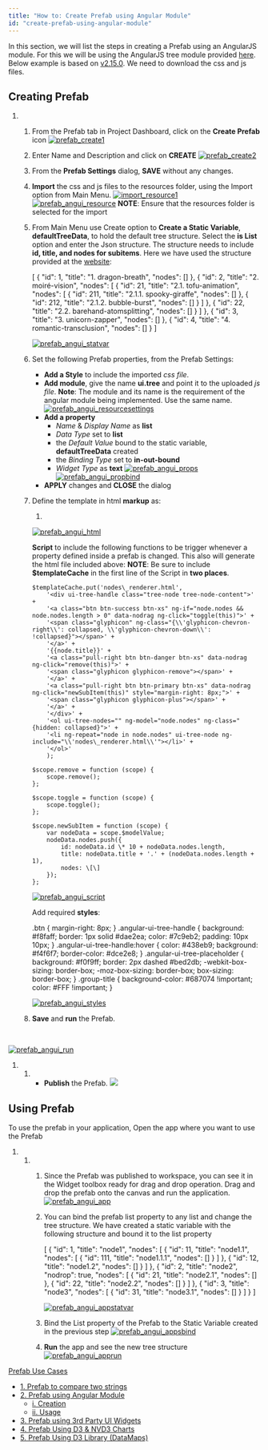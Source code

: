 ```yaml
---
title: "How to: Create Prefab using Angular Module"
id: "create-prefab-using-angular-module"
---
```


In this section, we will list the steps in creating a Prefab using an AngularJS module. For this we will be using the AngularJS tree module provided [here](http://jimliu.github.io/angular-ui-tree/). Below example is based on [v2.15.0](https://github.com/angular-ui-tree/angular-ui-tree/releases/tag/v2.15.0). We need to download the css and js files.

## Creating Prefab

1. 1. From the Prefab tab in Project Dashboard, click on the **Create Prefab** icon [![prefab_create1](/learn/assets/Prefab_Create1.png)](/learn/assets/Prefab_Create1.png)
    2. Enter Name and Description and click on **CREATE** [![prefab_create2](/learn/assets/Prefab_Create2.png)](/learn/assets/Prefab_Create2.png)
    3. From the **Prefab Settings** dialog, **SAVE** without any changes.
    4. **Import** the css and js files to the resources folder, using the Import option from Main Menu. [![import_resource1](/learn/assets/import_resource1.png)](/learn/assets/import_resource1.png) [![prefab_angui_resource](/learn/assets/prefab_angui_resource.png)](/learn/assets/prefab_angui_resource.png) **NOTE**: Ensure that the resources folder is selected for the import
    5. From Main Menu use Create option to **Create a Static Variable**, **defaultTreeData**, to hold the default tree structure. Select the **is List** option and enter the Json structure. The structure needs to include **id, title, and nodes for subitems**. Here we have used the structure provided at the [website](http://jimliu.github.io/angular-ui-tree/):
        
        \[
          {
            "id": 1,
            "title": "1. dragon-breath",
            "nodes": \[\]
          },
          {
            "id": 2,
            "title": "2. moiré-vision",
            "nodes": \[
              {
                "id": 21,
                "title": "2.1. tofu-animation",
                "nodes": \[
                  {
                    "id": 211,
                    "title": "2.1.1. spooky-giraffe",
                    "nodes": \[\]
                  },
                  {
                    "id": 212,
                    "title": "2.1.2. bubble-burst",
                    "nodes": \[\]
                  }
                \]
              },
              {
                "id": 22,
                "title": "2.2. barehand-atomsplitting",
                "nodes": \[\]
              }
            \]
          },
          {
            "id": 3,
            "title": "3. unicorn-zapper",
            "nodes": \[\]
          },
          {
            "id": 4,
            "title": "4. romantic-transclusion",
            "nodes": \[\]
          }
        \]
        
        [![prefab_angui_statvar](/learn/assets/prefab_angui_statvar.png)](/learn/assets/prefab_angui_statvar.png)
    6. Set the following Prefab properties, from the Prefab Settings:
        - **Add a Style** to include the imported _css file_.
        - **Add module**, give the name **ui.tree** and point it to the uploaded _js file_. **Note**: The module and its name is the requirement of the angular module being implemented. Use the same name.[![prefab_angui_resourcesettings](/learn/assets/prefab_angui_resourcesettings.png)](/learn/assets/prefab_angui_resourcesettings.png)
        - **Add a property**
            - _Name_ & _Display Name_ as **list**
            - _Data Type_ set to **list**
            - the _Default Value_ bound to the static variable, **defaultTreeData** created
            - the _Binding Type_ set to **in-out-bound**
            - _Widget Type_ as **text** [![prefab_angui_props](/learn/assets/prefab_angui_props.png)](/learn/assets/prefab_angui_props.png) [![prefab_angui_propbind](/learn/assets/prefab_angui_propbind.png)](/learn/assets/prefab_angui_propbind.png)
        - **APPLY** changes and **CLOSE** the dialog
    7. Define the template in html **markup** as:
        
         <wm-content class="container" backgroundcolor="#fff" name="view1">
           <div ui-tree id="tree-root">
             <ol ui-tree-nodes ng-model="list">
               <li ng-repeat="node in list" ui-tree-node ng-include="'nodes\_renderer.html'"></li>
             </ol>
           </div>
         </wm-content>
        
        [![prefab_angui_html](/learn/assets/prefab_angui_html.png)](/learn/assets/prefab_angui_html.png)
        
        **Script** to include the following functions to be trigger whenever a property defined inside a prefab is changed. This also will generate the html file included above: **NOTE**: Be sure to include **$templateCache** in the first line of the Script in **two places**.
        
           $templateCache.put('nodes\_renderer.html',
               '<div ui-tree-handle class="tree-node tree-node-content">' +
               '<a class="btn btn-success btn-xs" ng-if="node.nodes && node.nodes.length > 0" data-nodrag ng-click="toggle(this)">' +
               '<span class="glyphicon" ng-class="{\\'glyphicon-chevron-right\\': collapsed, \\'glyphicon-chevron-down\\': !collapsed}"></span>' +
               '</a>' +
               '{{node.title}}' +
               '<a class="pull-right btn btn-danger btn-xs" data-nodrag ng-click="remove(this)">' +
               '<span class="glyphicon glyphicon-remove"></span>' +
               '</a>' +
               '<a class="pull-right btn btn-primary btn-xs" data-nodrag ng-click="newSubItem(this)" style="margin-right: 8px;">' +
               '<span class="glyphicon glyphicon-plus"></span>' +
               '</a>' +
               '</div>' +
               '<ol ui-tree-nodes="" ng-model="node.nodes" ng-class="{hidden: collapsed}">' +
               '<li ng-repeat="node in node.nodes" ui-tree-node ng-include="\\'nodes\_renderer.html\\'"></li>' +
               '</ol>'
               );
        
           $scope.remove = function (scope) {
               scope.remove();
           };
        
           $scope.toggle = function (scope) {
               scope.toggle();
           };
        
           $scope.newSubItem = function (scope) {
               var nodeData = scope.$modelValue;
               nodeData.nodes.push({
                   id: nodeData.id \* 10 + nodeData.nodes.length,
                   title: nodeData.title + '.' + (nodeData.nodes.length + 1),
                   nodes: \[\]
               });
           };
        
        [![prefab_angui_script](/learn/assets/prefab_angui_script.png)](/learn/assets/prefab_angui_script.png)
        
        Add required **styles**:
        
        .btn {
            margin-right: 8px;
        }
        .angular-ui-tree-handle {
            background: #f8faff;
            border: 1px solid #dae2ea;
            color: #7c9eb2;
            padding: 10px 10px;
        }
        .angular-ui-tree-handle:hover {
            color: #438eb9;
            background: #f4f6f7;
            border-color: #dce2e8;
        }
        .angular-ui-tree-placeholder {
            background: #f0f9ff;
            border: 2px dashed #bed2db;
            -webkit-box-sizing: border-box;
            -moz-box-sizing: border-box;
            box-sizing: border-box;
        }
        .group-title {
            background-color: #687074 !important;
            color: #FFF !important;
        }
        
        [![prefab_angui_styles](/learn/assets/prefab_angui_styles.png)](/learn/assets/prefab_angui_styles.png)
    8. **Save** and **run** the Prefab.

 

[![prefab_angui_run](/learn/assets/prefab_angui_run.png)](/learn/assets/prefab_angui_run.png)

1. 1. - **Publish** the Prefab. [![](/learn/assets/prefab_publish_old.png)](/learn/assets/prefab_publish_old.png)

## Using Prefab

To use the prefab in your application, Open the app where you want to use the Prefab

1. 1. 1. Since the Prefab was published to workspace, you can see it in the Widget toolbox ready for drag and drop operation. Drag and drop the prefab onto the canvas and run the application. [![prefab_angui_app](/learn/assets/prefab_angui_app.png)](/learn/assets/prefab_angui_app.png)
        2. You can bind the prefab list property to any list and change the tree structure. We have created a static variable with the following structure and bound it to the list property
            
            \[
              {
                "id": 1,
                "title": "node1",
                "nodes": \[
                  {
                    "id": 11,
                    "title": "node1.1",
                    "nodes": \[
                      {
                        "id": 111,
                        "title": "node1.1.1",
                        "nodes": \[\]
                      }
                    \]
                  },
                  {
                    "id": 12,
                    "title": "node1.2",
                    "nodes": \[\]
                  }
                \]
              },
              {
                "id": 2,
                "title": "node2",
                "nodrop": true,
                "nodes": \[
                  {
                    "id": 21,
                    "title": "node2.1",
                    "nodes": \[\]
                  },
                  {
                    "id": 22,
                    "title": "node2.2",
                    "nodes": \[\]
                  }
                \]
              },
              {
                "id": 3,
                "title": "node3",
                "nodes": \[
                  {
                    "id": 31,
                    "title": "node3.1",
                    "nodes": \[\]
                  }
                \]
              }
            \]
            
            [![prefab_angui_appstatvar](/learn/assets/prefab_angui_appstatvar.png)](/learn/assets/prefab_angui_appstatvar.png)
        3. Bind the List property of the Prefab to the Static Variable created in the previous step [![prefab_angui_appsbind](/learn/assets/prefab_angui_appsbind.png)](/learn/assets/prefab_angui_appsbind.png)
        4. **Run** the app and see the new tree structure [![prefab_angui_apprun](/learn/assets/prefab_angui_apprun.png)](/learn/assets/prefab_angui_apprun.png)

[Prefab Use Cases](/learn/app-development/widgets/use-cases-prefabs/)

- [1\. Prefab to compare two strings](/learn/how-tos/create-simple-prefab/)
- [2\. Prefab using Angular Module](/learn/how-tos/create-prefab-using-angular-module/)
    - [i. Creation](#creation)
    - [ii. Usage](#usage)
- [3\. Prefab using 3rd Party UI Widgets](/learn/how-tos/create-prefab-using-third-party-ui-widgets/)
- [4\. Prefab Using D3 & NVD3 Charts](/how-tos/create-prefab-using-d3-nvd3-charts/)
- [5\. Prefab Using D3 Library (DataMaps)](/learn/how-tos/create-prefab-using-d3-library-datamaps/)

